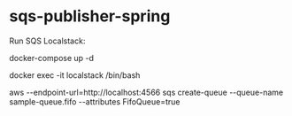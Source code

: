 # sqs-publisher-spring

Run SQS Localstack:

docker-compose up -d

docker exec -it localstack /bin/bash

aws --endpoint-url=http://localhost:4566 sqs create-queue --queue-name sample-queue.fifo --attributes FifoQueue=true
